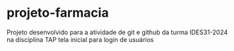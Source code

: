 # projeto-farmacia
Projeto desenvolvido para a atividade de git e github da turma IDES31-2024 na disciplina TAP
tela inicial para login de usuários
